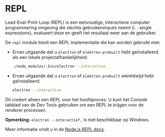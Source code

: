 # REPL

Lead-Eval-Print-Loop (REPL) is een eenvoudige, interactieve computer programmering omgeving die slechts gebruikersinputs neemt (i. . single expressions), evalueert deze en geeft het resultaat weer aan de gebruiker.

De `repl` module biedt een REPL implementatie die kan worden gebruikt met:

* Ervan uitgaande dat u `electron` of `elektron-prebuilt` hebt geïnstalleerd als een lokale projectafhankelijkheid:

  ```sh
  ./node_modules/.bin/electron --interactive
  ```

* Ervan uitgaande dat u `electron` of `elektron-prebuilt` wereldwijd hebt geïnstalleerd:

  ```sh
  electron --interactive
  ```

Dit creëert alleen een REPL voor het hoofdproces. U kunt het Console tabblad van de Dev Tools gebruiken om een REPL te krijgen voor de renderer processen.

**Opmerking:** `electron --interactief,` is niet beschikbaar op Windows.

Meer informatie vindt u in de [Node.js REPL docs](https://nodejs.org/dist/latest/docs/api/repl.html).
